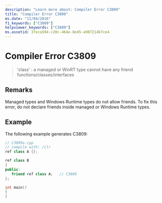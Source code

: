 ```yaml
---
description: "Learn more about: Compiler Error C3809"
title: "Compiler Error C3809"
ms.date: "11/04/2016"
f1_keywords: ["C3809"]
helpviewer_keywords: ["C3809"]
ms.assetid: 37eca584-c20c-464e-8e45-a987214b7ce4
---
```

# Compiler Error C3809

> 'class' : a managed or WinRT type cannot have any friend functions/classes/interfaces

## Remarks

Managed types and Windows Runtime types do not allow friends. To fix this error, do not declare friends inside managed or Windows Runtime types.

## Example

The following example generates C3809:

```cpp
// C3809a.cpp
// compile with: /clr
ref class A {};

ref class B
{
public:
   friend ref class A;   // C3809
};

int main()
{
}
```
